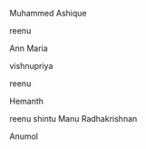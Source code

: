 


Muhammed Ashique


reenu






Ann Maria



vishnupriya


reenu




Hemanth 


reenu
 shintu
Manu Radhakrishnan

Anumol

